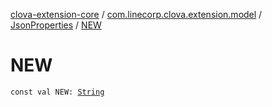 [clova-extension-core](../../index.md) / [com.linecorp.clova.extension.model](../index.md) / [JsonProperties](index.md) / [NEW](./-n-e-w.md)

# NEW

`const val NEW: `[`String`](https://kotlinlang.org/api/latest/jvm/stdlib/kotlin/-string/index.html)